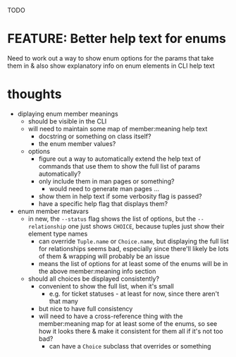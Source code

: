 TODO

# FEATURE: Better help text for enums

Need to work out a way to show enum options for the params that take them in & also show explanatory info on enum elements in CLI help text

# thoughts


* diplaying enum member meanings
    * should be visible in the CLI
    * will need to maintain some map of member:meaning help text
        * docstring or something on class itself?
        * the enum member values?
    * options
        * figure out a way to automatically extend the help text of commands that
          use them to show the full list of params automatically?
        * only include them in man pages or something?
            * would need to generate man pages ...
        * show them in help text if some verbosity flag is passed?
        * have a specific help flag that displays them?
* enum member metavars
    * in new, the `--status` flag shows the list of options, but the `--relationship`
      one just shows `CHOICE`, because tuples just show their element type names
        * can override `Tuple.name` or `Choice.name`, but displaying the full
          list for relationships seems bad, especially since there'll likely be
          lots of them & wrapping will probably be an issue
        * means the list of options for at least some of the enums will be in the
          above member:meaning info section
    * should all choices be displayed consistently?
        * convenient to show the full list, when it's small
            * e.g. for ticket statuses - at least for now, since there aren't
              that many
        * but nice to have full consistency
        * will need to have a cross-reference thing with the member:meaning map
          for at least some of the enums, so see how it looks there & make it
          consistent for them all if it's not too bad?
            * can have a `Choice` subclass that overrides or something


[noticed during]: 7 (CAUSED_BY)

